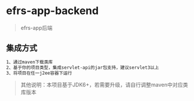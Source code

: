 # efrs-app-backend

> efrs-app后端

## 集成方式

``` bash
1、通过maven下载类库
2、基于你的项目类型，集成servlet-api的jar包支持，建议servlet3以上
3、将项目在任一j2ee容器下运行
```

> 其他说明：本项目基于JDK6+，若需要升级，请自行调整maven中对应类库版本

